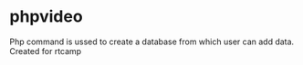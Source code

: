 # phpvideo
Php command is ussed to create a database from which user can add data. Created for rtcamp
